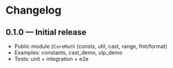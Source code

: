 # Changelog

## 0.1.0 — Initial release
- Public module `ZCoreMath` (consts, util, cast, range, fmt/format)
- Examples: constants, cast_demo, ulp_demo
- Tests: unit + integration + e2e
